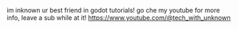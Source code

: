 im inknown ur best friend in godot tutorials! go che my youtube for more info, leave a sub while at it! https://www.youtube.com/@tech_with_unknown
